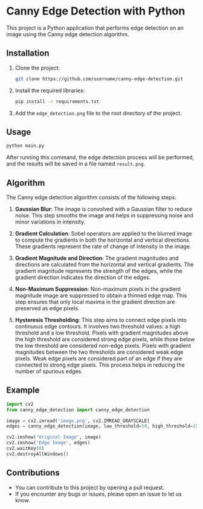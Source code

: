 # Canny Edge Detection with Python

This project is a Python application that performs edge detection on an image using the Canny edge detection algorithm.

## Installation

1. Clone the project:
   ```bash
   git clone https://github.com/username/canny-edge-detection.git
   ```
2. Install the required libraries:
   ```bash
   pip install -r requirements.txt
   ```
3. Add the `edge_detection.png` file to the root directory of the project.

## Usage

```python
python main.py
```

After running this command, the edge detection process will be performed, and the results will be saved in a file named `result.png`.

## Algorithm

The Canny edge detection algorithm consists of the following steps:

1. **Gaussian Blur**: The image is convolved with a Gaussian filter to reduce noise. This step smooths the image and helps in suppressing noise and minor variations in intensity.
   
2. **Gradient Calculation**: Sobel operators are applied to the blurred image to compute the gradients in both the horizontal and vertical directions. These gradients represent the rate of change of intensity in the image.
   
3. **Gradient Magnitude and Direction**: The gradient magnitudes and directions are calculated from the horizontal and vertical gradients. The gradient magnitude represents the strength of the edges, while the gradient direction indicates the direction of the edges.
   
4. **Non-Maximum Suppression**: Non-maximum pixels in the gradient magnitude image are suppressed to obtain a thinned edge map. This step ensures that only local maxima in the gradient direction are preserved as edge pixels.
   
5. **Hysteresis Thresholding**: This step aims to connect edge pixels into continuous edge contours. It involves two threshold values: a high threshold and a low threshold. Pixels with gradient magnitudes above the high threshold are considered strong edge pixels, while those below the low threshold are considered non-edge pixels. Pixels with gradient magnitudes between the two thresholds are considered weak edge pixels. Weak edge pixels are considered part of an edge if they are connected to strong edge pixels. This process helps in reducing the number of spurious edges.

## Example

```python
import cv2
from canny_edge_detection import canny_edge_detection

image = cv2.imread('image.png', cv2.IMREAD_GRAYSCALE)
edges = canny_edge_detection(image, low_threshold=50, high_threshold=150, kernel_size=3)

cv2.imshow('Original Image', image)
cv2.imshow('Edge Image', edges)
cv2.waitKey(0)
cv2.destroyAllWindows()
```

## Contributions

- You can contribute to this project by opening a pull request.
- If you encounter any bugs or issues, please open an issue to let us know.

